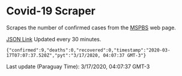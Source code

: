 # Covid-19 Scraper

Scrapes the number of confirmed cases from the [MSPBS](https://www.mspbs.gov.py/covid-19.php) web page.

[JSON Link](https://jmayalag.github.io/covid19-scrape/cases.json)
Updated every 30 minutes.
```
{"confirmed":9,"deaths":0,"recovered":0,"timestamp":"2020-03-17T07:07:37.520Z","pyt":"3/17/2020, 04:07:37 GMT-3"}
```
Last update (Paraguay Time): 3/17/2020, 04:07:37 GMT-3